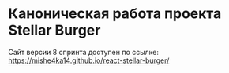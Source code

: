# Каноническая работа проекта Stellar Burger 
Сайт версии 8 спринта доступен по ссылке: https://mishe4ka14.github.io/react-stellar-burger/
